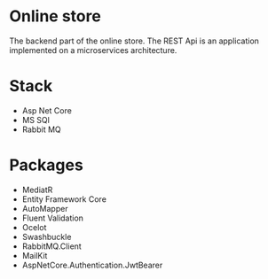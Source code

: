 # Online store
The backend part of the online store. The REST Api is an application implemented on a microservices architecture.

# Stack
- Asp Net Core
- MS SQl
- Rabbit MQ

# Packages
- MediatR
- Entity Framework Core
- AutoMapper
- Fluent Validation
- Ocelot
- Swashbuckle
- RabbitMQ.Client
- MailKit
- AspNetCore.Authentication.JwtBearer

